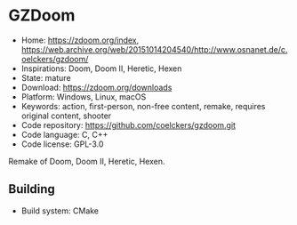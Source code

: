 # GZDoom

- Home: https://zdoom.org/index, https://web.archive.org/web/20151014204540/http://www.osnanet.de/c.oelckers/gzdoom/
- Inspirations: Doom, Doom II, Heretic, Hexen
- State: mature
- Download: https://zdoom.org/downloads
- Platform: Windows, Linux, macOS
- Keywords: action, first-person, non-free content, remake, requires original content, shooter
- Code repository: https://github.com/coelckers/gzdoom.git
- Code language: C, C++
- Code license: GPL-3.0

Remake of Doom, Doom II, Heretic, Hexen.

## Building

- Build system: CMake
